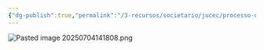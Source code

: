 ```yaml
---
{"dg-publish":true,"permalink":"/3-recursos/societario/jucec/processo-de-registro-de-livros-empresariais/","dgPassFrontmatter":true,"created":"2025-07-17T13:28:25.328-03:00","updated":"2025-07-17T13:55:27.194-03:00"}
---
```




![Pasted image 20250704141808.png](/img/user/4.%20ARQUIVOS/Pasted%20image%2020250704141808.png)


